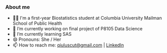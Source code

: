 ### About me 

* 👩‍💻 I'm a first-year Biostatistics student at Columbia University Mailman School of Public Health
* 🔭 I’m currently working on final project of P8105 Data Science
* 🌱 I’m currently learning SAS
* 😄 Pronouns: She / Her 
* 📫 How to reach me: qiuluscut@gmail.com | [LinkedIn](https://www.linkedin.com/in/lu-qiu-1a5b78207/)


